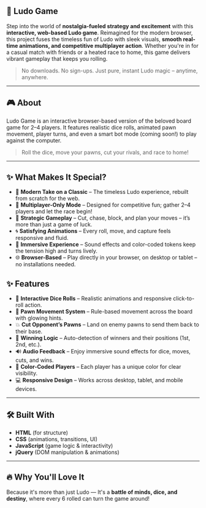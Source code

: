 ## 🎲 Ludo Game
Step into the world of **nostalgia-fueled strategy and excitement** with this **interactive, web-based Ludo game**. Reimagined for the modern browser, this project fuses the timeless fun of Ludo with sleek visuals, **smooth real-time animations, and competitive multiplayer action**. Whether you're in for a casual match with friends or a heated race to home, this game delivers vibrant gameplay that keeps you rolling.

> No downloads. No sign-ups. Just pure, instant Ludo magic – anytime, anywhere.

---

## 🎮 About
Ludo Game is an interactive browser-based version of the beloved board game for 2–4 players. It features realistic dice rolls, animated pawn movement, player turns, and even a smart bot mode (coming soon!) to play against the computer.

> Roll the dice, move your pawns, cut your rivals, and race to home!

---

## ✨ What Makes It Special?
- 🌟 **Modern Take on a Classic** – The timeless Ludo experience, rebuilt from scratch for the web.
- 👥 **Multiplayer-Only Mode** – Designed for competitive fun; gather 2–4 players and let the race begin!
- 🎯 **Strategic Gameplay** – Cut, chase, block, and plan your moves – it’s more than just a game of luck.
- 🌀 **Satisfying Animations** – Every roll, move, and capture feels responsive and fluid.
- 💬 **Immersive Experience** – Sound effects and color-coded tokens keep the tension high and turns lively.
- 🌐 **Browser-Based** – Play directly in your browser, on desktop or tablet – no installations needed.


## ✨ Features
- 🎲 **Interactive Dice Rolls** – Realistic animations and responsive click-to-roll action.
- 🧿 **Pawn Movement System** – Rule-based movement across the board with glowing hints.
- 💥 **Cut Opponent’s Pawns** – Land on enemy pawns to send them back to their base.
- 🏁 **Winning Logic** – Auto-detection of winners and their positions (1st, 2nd, etc.).
- 🔊 **Audio Feedback** – Enjoy immersive sound effects for dice, moves, cuts, and wins.
- 🌈 **Color-Coded Players** – Each player has a unique color for clear visibility.
- 💻 **Responsive Design** – Works across desktop, tablet, and mobile devices.
  
---

## 🛠️ Built With
- **HTML** (for structure)
- **CSS** (animations, transitions, UI)
- **JavaScript** (game logic & interactivity)
- **jQuery** (DOM manipulation & animations)

---

## 🔥 Why You'll Love It
Because it's more than just Ludo —
It's a **battle of minds, dice, and destiny**, where every 6 rolled can turn the game around!
